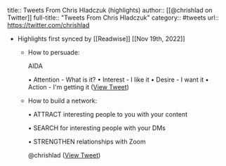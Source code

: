 title:: Tweets From Chris Hladczuk (highlights)
author:: [[@chrishlad on Twitter]]
full-title:: "Tweets From Chris Hladczuk"
category:: #tweets
url:: https://twitter.com/chrishlad

- Highlights first synced by [[Readwise]] [[Nov 19th, 2022]]
	- How to persuade:
	  
	  AIDA
	  
	  • Attention - What is it?
	  • Interest - I like it
	  • Desire - I want it
	  • Action - I'm getting it ([View Tweet](https://twitter.com/chrishlad/status/1400248464525578242))
	- How to build a network:
	  
	  • ATTRACT interesting people to you with your content
	  
	  • SEARCH for interesting people with your DMs
	  
	  • STRENGTHEN relationships with Zoom
	  
	  @chrishlad ([View Tweet](https://twitter.com/chrishlad/status/1400248453905588225))